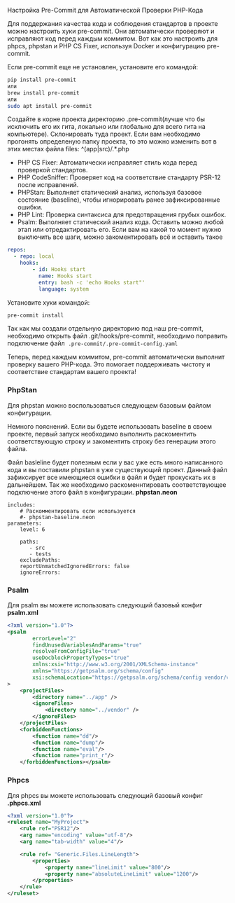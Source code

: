 Настройка Pre-Commit для Автоматической Проверки PHP-Кода

Для поддержания качества кода и соблюдения стандартов в проекте можно настроить хуки pre-commit. Они автоматически проверяют и исправляют код перед каждым коммитом. Вот как это настроить для phpcs, phpstan и PHP CS Fixer, используя Docker и конфигурацию pre-commit.

Если pre-commit еще не установлен, установите его командой:

```bash
pip install pre-commit
или
brew install pre-commit
или
sudo apt install pre-commit
```
Создайте в корне проекта директорию .pre-commit(лучше что бы исключить его их гита, локально или глобально для всего гита на компьютере). Склонировать туда проект.
Если вам необходимо прогонять определеную папку проекта, то это можно изменить вот в этих местах файла
files: ^(app|src)/.*\.php

-   PHP CS Fixer: Автоматически исправляет стиль кода перед проверкой стандартов.
-   PHP CodeSniffer: Проверяет код на соответствие стандарту PSR-12 после исправлений.
-   PHPStan: Выполняет статический анализ, используя базовое состояние (baseline), чтобы игнорировать ранее зафиксированные ошибки.
-   PHP Lint: Проверка синтаксиса для предотвращения грубых ошибок.
-  Psalm: Выполняет статический анализ кода.
Оставить можно любой этап или отредактировать его.
Если вам на какой то момент нужно выключить все шаги, можно закоментировать всё и оставить такое
```yaml
repos:  
  - repo: local  
    hooks:
		- id: Hooks start  
		  name: Hooks start  
		  entry: bash -c 'echo Hooks start"'  
		  language: system
```

Установите хуки командой:
```bash
pre-commit install
```
Так как мы создали отдельную директорию под наш pre-commit,  необходимо открыть файл .git/hooks/pre-commit, необходимо поправить подключение файл  `.pre-commit/.pre-commit-config.yaml`

Теперь, перед каждым коммитом, pre-commit автоматически выполнит проверку вашего PHP-кода. Это помогает поддерживать чистоту и соответствие стандартам вашего проекта!

### PhpStan
Для phpstan можно воспользоваться следующем базовым файлом конфигурации.

Немного пояснений. Если вы будете использовать baseline в своем проекте, первый запуск необходимо выполнить раскоментить соответствующую строку и закоментить строку без генерации этого файла.

Файл basleline будет полезным если у вас уже есть много написанного кода и вы поставили phpstan в уже существующий проект. 
Данный файл зафиксирует все имеющиеся ошибки в файл и будет прокускать их в дальнейшем.
Так же необходимо раскоменнтировать соответствующее подключение этого файл в конфигурации.
**phpstan.neon**
```neon
includes: 
	# Раскомментировать если используется
    #- phpstan-baseline.neon  
parameters:  
    level: 6  
  
    paths:  
       - src  
       - tests  
    excludePaths:  
    reportUnmatchedIgnoredErrors: false  
	ignoreErrors:
```
### Psalm
Для psalm вы можете использовать следующий базовый конфиг
**psalm.xml**
```xml
<?xml version="1.0"?>  
<psalm  
        errorLevel="2"  
        findUnusedVariablesAndParams="true"  
        resolveFromConfigFile="true"  
        useDocblockPropertyTypes="true"  
        xmlns:xsi="http://www.w3.org/2001/XMLSchema-instance"  
        xmlns="https://getpsalm.org/schema/config"  
        xsi:schemaLocation="https://getpsalm.org/schema/config vendor/vimeo/psalm/config.xsd"  
>  
    <projectFiles>
		<directory name="../app" />  
        <ignoreFiles>
	        <directory name="../vendor" />  
        </ignoreFiles>
    </projectFiles>
    <forbiddenFunctions>
	    <function name="dd"/>  
        <function name="dump"/>  
        <function name="eval"/>  
        <function name="print_r"/>  
    </forbiddenFunctions></psalm>
```

### Phpcs
Для phpcs вы можете использовать следующий базовый конфиг
**.phpcs.xml**
```xml
<?xml version="1.0"?>
<ruleset name="MyProject">
    <rule ref="PSR12"/>
    <arg name="encoding" value="utf-8"/>
    <arg name="tab-width" value="4"/>

    <rule ref= "Generic.Files.LineLength">
        <properties>
            <property name="lineLimit" value="800"/>
            <property name="absoluteLineLimit" value="1200"/>
        </properties>
    </rule>
</ruleset>
```
